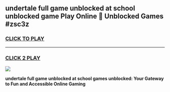 
## undertale full game unblocked at school unblocked game Play Online 👋 Unblocked Games #zsc3z
<h3>
<a href="https://premium.freeplayer.one?title=undertale_full_game_unblocked_at_school&ref=21F">CLICK TO PLAY</a></h3>
<hr>

<h3>
<a href="https://premium.freeplayer.one?title=undertale_full_game_unblocked_at_school&ref=21F">CLICK 2 PLAY</a>
  
</h3>

<a href="https://premium.freeplayer.one?title=undertale_full_game_unblocked_at_school&ref=21F/"><img src="https://clearcache.store/games.png"></a>


**undertale full game unblocked at school games unblocked: Your Gateway to Fun and Accessible Online Gaming**
